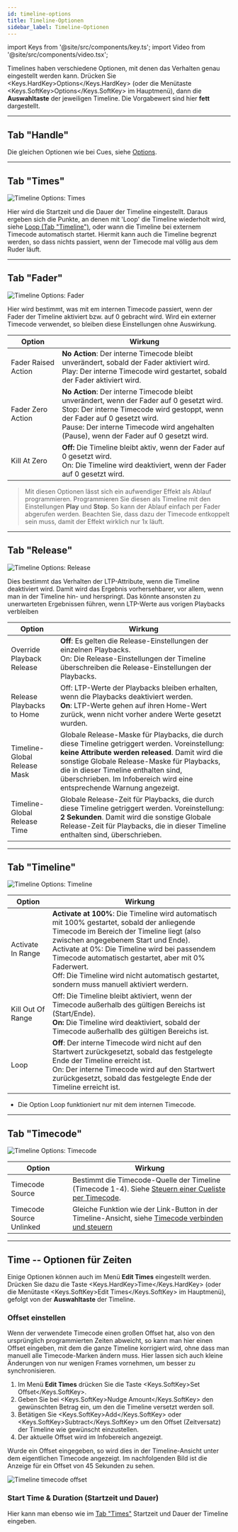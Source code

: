 ```yaml
---
id: timeline-options
title: Timeline-Optionen
sidebar_label: Timeline-Optionen
---
```


import Keys from '@site/src/components/key.ts';
import Video from '@site/src/components/video.tsx';

Timelines haben verschiedene Optionen, mit denen das Verhalten genau eingestellt werden kann.
Drücken Sie <Keys.HardKey>Options</Keys.HardKey> (oder die Menütaste <Keys.SoftKey>Options</Keys.SoftKey> im 
Hauptmenü), dann die **Auswahltaste** der jeweiligen Timeline.
Die Vorgabewert sind hier **fett** dargestellt.

---

## Tab "Handle"

Die gleichen Optionen wie bei Cues, siehe [Options](../cues/playback-options.md#handle-tab).

---

## Tab "Times"

![Timeline Options: Times](/docs/images/Timeline-Options-Times.png)

Hier wird die Startzeit und die Dauer der Timeline eingestellt. Daraus ergeben sich die Punkte, 
an denen mit 'Loop' die Timeline wiederholt wird, siehe [Loop (Tab "Timeline")](../timelines/timeline-options.md#tab-timeline), oder wann die Timeline bei externem Timecode automatisch startet.
Hiermit kann auch die Timeline begrenzt werden, so dass nichts passiert, wenn der Timecode mal völlig aus dem Ruder läuft.

---

## Tab "Fader"

![Timeline Options: Fader](/docs/images/Timeline-Options-Fader.png)

Hier wird bestimmt, was mit em internen Timecode passiert, wenn der Fader der Timeline aktiviert bzw. auf 0 gebracht wird. Wird ein externer Timecode verwendet, so bleiben diese Einstellungen ohne Auswirkung.

Option | Wirkung
-------|--------
Fader Raised Action | **No Action**: Der interne Timecode bleibt unverändert, sobald der Fader aktiviert wird.<br/>Play: Der interne Timecode wird gestartet, sobald der Fader aktiviert wird.
Fader Zero Action   | **No Action**: Der interne Timecode bleibt unverändert, wenn der Fader auf 0 gesetzt wird.<br/>Stop: Der interne Timecode wird gestoppt, wenn der Fader auf 0 gesetzt wird. <br/>Pause: Der interne Timecode wird angehalten (Pause), wenn der Fader auf 0 gesetzt wird.
Kill At Zero | **Off:** Die Timeline bleibt aktiv, wenn der Fader auf 0 gesetzt wird. <br/>On: Die Timeline wird deaktiviert, wenn der Fader auf 0 gesetzt wird.

> Mit diesen Optionen lässt sich ein aufwendiger Effekt als Ablauf programmieren. Programmieren Sie diesen als Timeline mit den Einstellungen **Play** und **Stop**. So kann der Ablauf einfach per Fader abgerufen werden. Beachten Sie, dass dazu der Timecode entkoppelt sein muss, damit der Effekt wirklich nur 1x läuft.

---

## Tab "Release"

![Timeline Options: Release](/docs/images/Timeline-Options-Release.png)

Dies bestimmt das Verhalten der LTP-Attribute, wenn die Timeline deaktiviert wird. Damit wird das Ergebnis 
vorhersehbarer, vor allem, wenn man in der Timeline hin- und herspringt. Das könnte ansonsten zu unerwarteten 
Ergebnissen führen, wenn LTP-Werte aus vorigen Playbacks verbleiben

Option | Wirkung
-------|--------
Override Playback Release | **Off**: Es gelten die Release-Einstellungen der einzelnen Playbacks.<br/>On: Die Release-Einstellungen der Timeline überschreiben die Release-Einstellungen der Playbacks.
Release Playbacks to Home | Off: LTP-Werte der Playbacks bleiben erhalten, wenn die Playbacks deaktiviert werden.<br/>**On**: LTP-Werte gehen auf ihren Home-Wert zurück, wenn nicht vorher andere Werte gesetzt wurden.
Timeline-Global Release Mask | Globale Release-Maske für Playbacks, die durch diese Timeline getriggert werden. Voreinstellung: **keine Attribute werden released**. Damit wird die sonstige Globale Release-Maske für Playbacks, die in dieser Timeline enthalten sind, überschrieben. Im Infobereich wird eine entsprechende Warnung angezeigt.
Timeline-Global Release Time | Globale Release-Zeit für Playbacks, die durch diese Timeline getriggert werden. Voreinstellung: **2 Sekunden**. Damit wird die sonstige Globale Release-Zeit für Playbacks, die in dieser Timeline enthalten sind, überschrieben.

---

## Tab "Timeline"

![Timeline Options: Timeline](/docs/images/Timeline-Options-Timeline.png)

Option | Wirkung
-------|--------
Activate In Range | **Activate at 100%**: Die Timeline wird automatisch mit 100% gestartet, sobald der anliegende Timecode im Bereich der Timeline liegt (also zwischen angegebenem Start und Ende).<br/>Activate at 0%: Die Timeline wird bei passendem Timecode automatisch gestartet, aber mit 0% Faderwert.<br/>Off: Die Timeline wird nicht automatisch gestartet, sondern muss manuell aktiviert werdern.
Kill Out Of Range | Off: Die Timeline bleibt aktiviert, wenn der Timecode außerhalb des gültigen Bereichs ist (Start/Ende).<br/>**On:** Die Timeline wird deaktiviert, sobald der Timecode außerhallb des gültigen Bereichs ist.
Loop | **Off**: Der interne Timecode wird nicht auf den Startwert zurückgesetzt, sobald das festgelegte Ende der Timeline erreicht ist.<br/>On: Der interne Timecode wird auf den Startwert zurückgesetzt, sobald das festgelegte Ende der Timeline erreicht ist.

- Die Option Loop funktioniert nur mit dem internen Timecode.

---


## Tab "Timecode"

![Timeline Options: Timecode](/docs/images/Timeline-Options-Timecode.png)

Option | Wirkung
-------|--------
Timecode Source | Bestimmt die Timecode-Quelle der Timeline (Timecode 1-4). Siehe [Steuern einer Cueliste per Timecode](../cue-lists/cue-list-timing#steuern-einer-cueliste-per-timecode).
Timecode Source Unlinked | Gleiche Funktion wie der Link-Button in der Timeline-Ansicht, siehe  [Timecode verbinden und steuern](../timelines.md#timecode-verbinden-und-steuern)


---

## Time -- Optionen für Zeiten

Einige Optionen können auch im Menü **Edit Times** eingestellt werden. Drücken Sie dazu die 
Taste <Keys.HardKey>Time</Keys.HardKey> (oder die Menütaste <Keys.SoftKey>Edit Times</Keys.SoftKey> 
im Hauptmenü), gefolgt von der **Auswahltaste** der Timeline.

### Offset einstellen

Wenn der verwendete Timecode einen großen Offset hat, also von den ursprünglich programmierten Zeiten abweicht, so kann 
man hier einen Offset eingeben, mit dem die ganze Timeline korrigiert wird, ohne dass man manuell alle Timecode-Marken
ändern muss. Hier lassen sich auch kleine Änderungen von nur wenigen Frames vornehmen, um besser zu synchronisieren.

1. Im Menü **Edit Times** drücken Sie die Taste <Keys.SoftKey>Set Offset</Keys.SoftKey>.
2. Geben Sie bei <Keys.SoftKey>Nudge Amount</Keys.SoftKey> den gewünschten Betrag ein, um den die  Timeline versetzt werden soll.
3. Betätigen Sie <Keys.SoftKey>Add</Keys.SoftKey> oder <Keys.SoftKey>Subtract</Keys.SoftKey> um den Offset (Zeitversatz) der Timeline wie gewünscht einzustellen.
4. Der aktuelle Offset wird im Infobereich angezeigt.

Wurde ein Offset eingegeben, so wird dies in der Timeline-Ansicht unter dem eigentlichen Timecode angezeigt. Im nachfolgenden Bild ist die Anzeige für ein Offset von 45 Sekunden zu sehen.

![Timeline timecode offset](/docs/images/Timeline-Offset.png)


### Start Time & Duration (Startzeit und Dauer)

Hier kann man ebenso wie im [Tab "Times"](../timelines/timeline-options.md#tab-times) Startzeit und Dauer der Timeline eingeben.
